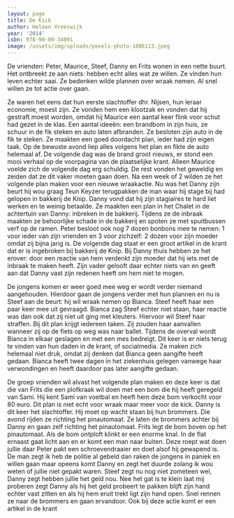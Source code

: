 ```yaml
---
layout: page
title: De Kick
author: Heleen Vreeswijk
year: '2014'
isbn: 978-90-00-34091
image: /assets/img/uploads/pexels-photo-1086113.jpeg
---
```

De vrienden: Peter, Maurice, Steef, Danny en Frits wonen in een nette buurt. Het ontbreekt ze aan niets: hebben echt alles wat ze willen. Ze vinden hun leven echter saai. Ze bedenken wilde plannen  over wraak nemen. Al snel willen ze tot actie over gaan.



Ze waren het eens dat hun eerste slachtoffer dhr. Nijsen, hun leraar economie, moest zijn. Ze vonden hem een klootzak en vonden dat hij gestraft moest worden, omdat hij Maurice een aantal keer flink voor schut had gezet in de klas. Een aantal ideeën: een brandbom in zijn huis, ze schuur in de fik steken en auto laten afbranden. Ze besloten zijn auto in de fik te steken. Ze maakten een goed doordacht plan, ieder had zijn eigen taak. Op de bewuste avond liep alles volgens het plan en fikte de auto helemaal af. De volgende dag was de brand groot nieuws, er stond een mooi verhaal op de voorpagina van de plaatselijke krant. Alleen Maurice voelde zich de volgende dag erg schuldig. De rest vonden het geweldig en zeiden dat ze dit vaker moeten gaan doen. Na een week of 2 wilden ze het volgende plan maken voor een nieuwe wraakactie. Nu was het Danny zijn beurt hij wou graag Teun Keyzer terugpakken de man waar hij stage bij had gelopen in bakkerij de Knip. Danny vond dat hij zijn stagiaires te hard liet werken en te weinig betaalde. Ze maakten een plan in het Chalet in de achtertuin van Danny: inbreken in de bakkerij. Tijdens ze de inbraak maakten ze behoorlijke schade in de bakkerij en spoten ze met spuitbussen verf op de ramen. Peter besloot ook nog 7 dozen bonbons mee te nemen: 1 voor ieder van zijn vrienden en 3 voor zichzelf: 2 dozen voor zijn moeder omdat zij bijna jarig is. De volgende dag staat er een groot artikel in de krant dat er is ingebroken bij bakkerij de Knip. Bij Danny thuis hebben ze het erover: door een reactie van hem verdenkt zijn moeder dat hij iets met de inbraak te maken heeft. Zijn vader gelooft daar echter niets van en geeft aan dat Danny vast zijn redenen heeft om hem niet te mogen. 

De jongens komen er weer goed mee weg er wordt verder niemand aangehouden. Hierdoor gaan de jongens verder met hun plannen en nu is Steef aan de beurt:  hij wil wraak nemen op Bianca. Steef heeft haar een paar keer mee uit gevraagd. Bianca zag Steef echter niet staan, haar reactie was dan ook dat zij niet uit ging met kleuters. Hiervoor wil Steef haar straffen. Bij dit plan krijgt iedereen taken. Zij zouden haar aanvallen wanneer zij op de fiets op weg was naar ballet. Tijdens de overval wordt Bianca in elkaar geslagen en met een mes bedreigt. Dit keer is er niets terug te vinden van hun daden in de krant, of socialmedia. Ze maken zich helemaal niet druk, omdat zij denken dat Bianca geen aangifte heeft gedaan. Bianca heeft twee dagen in het ziekenhuis gelegen vanwege haar verwondingen en heeft daardoor pas later aangifte gedaan. 





De groep vrienden wil alvast het volgende plan maken en deze keer is dat die van Frits die een plofkraak wil doen met een bom die hij heeft geregeld van Sami. Hij kent Sami van voetbal en heeft hem deze bom verkocht voor 80 euro. Dit plan is niet echt voor wraak maar meer voor de kick. Danny is dit keer het slachtoffer. Hij moet op wacht staan bij hun brommers. Die avond rijden ze richting het pinautomaat. Ze laten de brommers achter bij Danny en gaan zelf richting het pinautomaat. Frits legt de bom boven op het pinautomaat. Als de bom ontploft klinkt er een enorme knal. In de flat ernaast gaat licht aan en er komt een man naar buiten. Deze roept wat doen jullie daar Peter pakt een schroevendraaier en doet alsof hij gewapend is. De man zegt ik heb de politie al gebeld dan raken de jongens in paniek en  willen gaan maar opeens komt Danny en zegt het duurde zolang ik wou weten of jullie niet gepakt waren. Steef zegt nu nog niet zometeen wel, Danny zegt hebben jullie het geld nou. Nee het gat is te klein laat mij proberen zegt Danny als hij het geld probeert te pakken blijft zijn hand echter vast zitten en als hij hem eruit trekt ligt zijn hand open. Snel rennen ze naar de brommers en gaan ervandoor. Ook bij deze actie komt er een artikel in de krant

